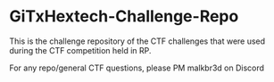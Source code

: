# GiTxHextech-Challenge-Repo

This is the challenge repository of the CTF challenges that were used during the CTF competition held in RP.

For any repo/general CTF questions, please PM malkbr3d on Discord
